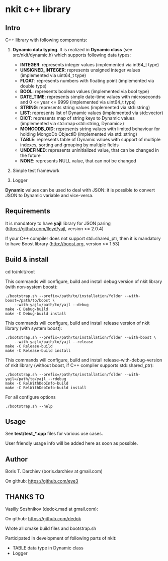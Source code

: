# nkit c++ library

## Intro

C++ library with following components:

1. **Dynamic data typing**. It is realized in **Dynamic class** (see src/nkit/dynamic.h) which supports following data types:
    - **INTEGER**: represents integer values (implemented via int64_t type)
    - **UNSIGNED_INTEGER**: represents unsigned integer values (implemented via uint64_t type)
    - **FLOAT**: represents numbers with floating point (implemented via double type)
    - **BOOL**: represents boolean values (implemented via bool type)
    - **DATE_TIME**: represents simple date-time values with microseconds and 0 <= year <= 9999 (implemented via uint64_t type)
    - **STRING**: represents string values (implemented via std::string)
    - **LIST**: represents list of Dynamic values (implemented via std::vector<Dynamic>)
    - **DICT**: represents map of string keys to Dynamic values (implemented via std::map<std::string, Dynamic>)
    - **MONGODB_OID**: represents string values with limited behaviour for holding MongoDb ObjectID (implemented via std::string)
    - **TABLE**: represents table of Dynamic values with support of multiple indexes, sorting and grouping by multiple fields
    - **UNDEFINED**: represents uninitialized value, that can be changed in the future
    - **NONE**: represents NULL value, that can not be changed

2. Simple test framework

3. Logger

**Dynamic** values can be used to deal with JSON: it is possible to convert JSON to Dynamic variable and vice-versa.

## Requirements

It is mandatory to have **yajl** library for JSON paring (https://github.com/lloyd/yajl, version >= 2.0.4)

If your C++ compiler does not support std::shared_ptr, then it is mandatory to have Boost library (http://boost.org, version >= 1.53)

## Build & install

cd to/nkit/root

This commands will configure, build and install debug version of nkit library (with non-system boost):

    ./bootstrap.sh --prefix=/path/to/installation/folder --with-boost=/path/to/boost \
        --with-yajl=/path/to/yajl --debug
    make -C Debug-build
    make -C Debug-build install

This commands will configure, build and install release version of nkit library (with system boost):

    ./bootstrap.sh --prefix=/path/to/installation/folder --with-boost \
        --with-yajl=/path/to/yajl --release
    make -C Release-build
    make -C Release-build install

This commands will configure, build and install release-with-debug-version of nkit library (without boost, if C++ compiler supports std::shared_ptr):

    ./bootstrap.sh --prefix=/path/to/installation/folder --with-yajl=/path/to/yajl --rdebug
    make -C RelWithDebInfo-build
    make -C RelWithDebInfo-build install

For all configure options

    ./bootstrap.sh --help

## Usage

See **test/test_*.cpp** files for various use cases.

User friendly usage info will be added here as soon as possible.

## Author

Boris T. Darchiev (boris.darchiev at gmail.com)

On github: https://github.com/eye3

## THANKS TO

Vasiliy Soshnikov (dedok.mad at gmail.com):

On github: https://github.com/dedok

Wrote all cmake build files and bootstrap.sh

Participated in development of following parts of nkit:
- TABLE data type in Dynamic class
- Logger

